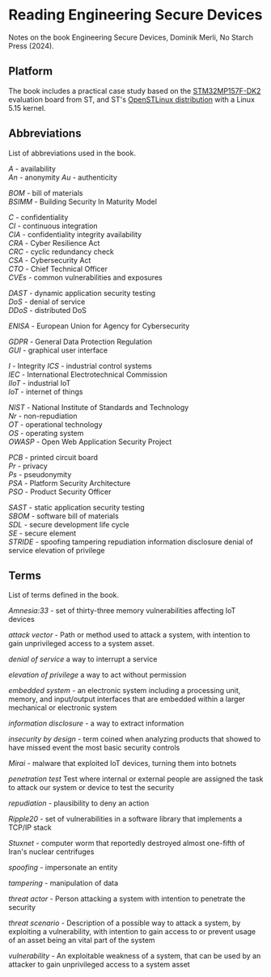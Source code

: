 # Reading Engineering Secure Devices

Notes on the book Engineering Secure Devices, Dominik Merli, No Starch Press (2024).

## Platform

The book includes a practical case study based on the [STM32MP157F-DK2](https://www.st.com/en/evaluation-tools/stm32mp157f-dk2.html) evaluation board from ST, and ST's [OpenSTLinux distribution](https://wiki.st.com/stm32mpu/wiki/Category:OpenSTLinux_distribution) with a Linux 5.15 kernel.

## Abbreviations

List of abbreviations used in the book.

*A* - availability  
*An* - anonymity
*Au* - authenticity  

*BOM* - bill of materials  
*BSIMM* - Building Security In Maturity Model   

*C* - confidentiality  
*CI* - continuous integration  
*CIA* - confidentiality integrity availability  
*CRA* - Cyber Resilience Act  
*CRC* - cyclic redundancy check  
*CSA* - Cybersecurity Act  
*CTO* - Chief Technical Officer  
*CVEs* - common vulnerabilities and exposures   

*DAST* - dynamic application security testing  
*DoS* - denial of service  
*DDoS* - distributed DoS  

*ENISA* - European Union for Agency for Cybersecurity

*GDPR* - General Data Protection Regulation  
*GUI* - graphical user interface  

*I* - Integrity
*ICS* - industrial control systems  
*IEC* - International Electrotechnical Commission  
*IIoT* - industrial IoT  
*IoT* - internet of things  

*NIST* - National Institute of Standards and Technology   
*Nr* - non-repudiation  
*OT* - operational technology  
*OS* - operating system  
*OWASP* - Open Web Application Security Project  

*PCB* - printed circuit board  
*Pr* - privacy  
*Ps* - pseudonymity  
*PSA* - Platform Security Architecture  
*PSO* - Product Security Officer  

*SAST* - static application security testing  
*SBOM* - software bill of materials  
*SDL* - secure development life cycle  
*SE* - secure element  
*STRIDE* - spoofing tampering repudiation information disclosure denial of service elevation of privilege  

## Terms

List of terms defined in the book.

*Amnesia:33* - set of thirty-three memory vulnerabilities affecting IoT devices

*attack vector* - Path or method used to attack a system, with intention to gain unprivileged access to a system asset.

*denial of service* a way to interrupt a service

*elevation of privilege* a way to act without permission

*embedded system* - an electronic system including a processing unit, memory, and input/output interfaces that are embedded within a larger mechanical or electronic system

*information disclosure* - a way to extract information

*insecurity by design* - term coined when analyzing products that showed to have missed event the most basic security controls

*Mirai* - malware that exploited IoT devices, turning them into botnets

*penetration test* Test where internal or external people are assigned the task to attack our system or device to test the security

*repudiation* - plausibility to deny an action 

*Ripple20* - set of vulnerabilities in a software library that implements a TCP/IP stack

*Stuxnet* - computer worm that reportedly destroyed almost one-fifth of Iran's nuclear centrifuges

*spoofing* - impersonate an entity

*tampering* - manipulation of data

*threat actor* - Person attacking a system with intention to penetrate the security

*threat scenario* - Description of a possible way to attack a system, by exploiting a vulnerability, with intention to gain access to or prevent usage of an asset being an vital part of the system

*vulnerability* - An exploitable weakness of a system, that can be used by an attacker to gain unprivileged access to a system asset
